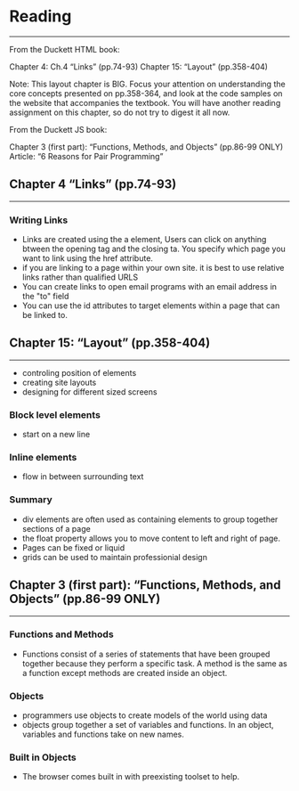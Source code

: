 # Reading
---
From the Duckett HTML book:

Chapter 4: Ch.4 “Links” (pp.74-93)
Chapter 15: “Layout” (pp.358-404)

Note: This layout chapter is BIG. Focus your attention on understanding the core concepts presented on pp.358-364, and look at the code samples on the website that accompanies the textbook. You will have another reading assignment on this chapter, so do not try to digest it all now.

From the Duckett JS book:

Chapter 3 (first part): “Functions, Methods, and Objects” (pp.86-99 ONLY)
Article: “6 Reasons for Pair Programming”

## Chapter 4 “Links” (pp.74-93)

---

### Writing Links

- Links are created using the a element, Users can click on anything btween the opening tag and the closing ta. You specify which page you want to link using the href attribute.
- if you are linking to a page within your own site. it is best to use relative links rather than qualified URLS
- You can create links to open email programs with an email address in the "to" field
- You can use the id attributes to target elements within a page that can be linked to.

## Chapter 15: “Layout” (pp.358-404)

---

- controling position of elements
- creating site layouts
- designing for different sized screens

### Block level elements

- start on a new line

### Inline elements

- flow in between surrounding text

### Summary

- div elements are often used as containing elements to group together sections of a page
- the float property allows you to move content to left and right of page.
- Pages can be fixed or liquid
- grids can be used to maintain professionial design

## Chapter 3 (first part): “Functions, Methods, and Objects” (pp.86-99 ONLY)

---

### Functions and Methods

- Functions consist of a series of statements that have been grouped together because they perform a specific task. A method is the same as a function except methods are created inside an object.

### Objects

- programmers use objects to create models of the world using data
- objects group together a set of variables and functions. In an object, variables and functions take on new names.

### Built in Objects

- The browser comes built in with preexisting toolset to help.

